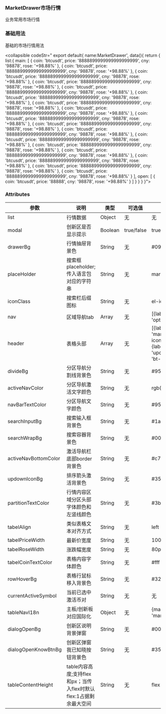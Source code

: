 ### MarketDrawer市场行情

业务常用市场行情

### 基础用法

基础的市场行情用法

<collapsible codeStr="<template>
 <div>
<bt-market-drawer :list='list'></bt-market-drawer>
 </div>
 </template>
 export default{
     name:MarketDrawer',
     data(){
         return {
              list:{
                  main: [
            {
              coin: 'btcusdt',
              price: '8888899999999999999999',
              cny: '98878',
              rose: '+98.88%'
            },
            {
              coin: 'btcusdt',
              price: '8888899999999999999999',
              cny: '98878',
              rose: '+98.88%'
            },
            {
              coin: 'btcusdt',
              price: '8888899999999999999999',
              cny: '98878',
              rose: '+98.88%'
            },
            {
              coin: 'btcusdt',
              price: '8888899999999999999999',
              cny: '98878',
              rose: '+98.88%'
            },
            {
              coin: 'btcusdt',
              price: '8888899999999999999999',
              cny: '98878',
              rose: '+98.88%'
            },
            {
              coin: 'btcusdt',
              price: '8888899999999999999999',
              cny: '98878',
              rose: '+98.88%'
            },
            {
              coin: 'btcusdt',
              price: '8888899999999999999999',
              cny: '98878',
              rose: '+98.88%'
            },
            {
              coin: 'btcusdt',
              price: '8888899999999999999999',
              cny: '98878',
              rose: '+98.88%'
            },
            {
              coin: 'btcusdt',
              price: '8888899999999999999999',
              cny: '98878',
              rose: '+98.88%'
            },
            {
              coin: 'btcusdt',
              price: '8888899999999999999999',
              cny: '98878',
              rose: '+98.88%'
            },
            {
              coin: 'btcusdt',
              price: '8888899999999999999999',
              cny: '98878',
              rose: '+98.88%'
            },
            {
              coin: 'btcusdt',
              price: '8888899999999999999999',
              cny: '98878',
              rose: '+98.88%'
            },
            {
              coin: 'btcusdt',
              price: '8888899999999999999999',
              cny: '98878',
              rose: '+98.88%'
            },
            {
              coin: 'btcusdt',
              price: '8888899999999999999999',
              cny: '98878',
              rose: '+98.88%'
            },
            {
              coin: 'btcusdt',
              price: '8888899999999999999999',
              cny: '98878',
              rose: '+98.88%'
            },
            {
              coin: 'btcusdt',
              price: '8888899999999999999999',
              cny: '98878',
              rose: '+98.88%'
            },
            {
              coin: 'btcusdt',
              price: '8888899999999999999999',
              cny: '98878',
              rose: '+98.88%'
            }
          ],
          open: [
            {
              coin: 'btcusdt',
              price: '88888',
              cny: '98878',
              rose: '+98.88%'
            }
          ]   
              }
         }
     }
 }">
  <bt-market-drawer tableContentHeight="100px"></bt-market-drawer>
</collapsible>

### Attributes

|参数   |  说明  |  类型  |  可选值  |  默认值  |
|---   |  ---   |  ---  |  ---    |  ---    |
|list   | 行情数据 | Object| 无      | 无      |
|modal |创新区是否显示提示|Boolean |true/false  |true
|drawerBg|行情抽屉背景色|String|无|#091e4c|
|placeHolder|搜索框placeholder;传入语言包对应的字符串|String|无|marketDrawer.placeholder|
|iconClass|搜索栏后缀图标|String|无|el-icon-search|
|nav|区域导航tab|Array|无|[{label:'marketDrawer.optional'value:'optional',id: 'optional'}]|
|header|表格头部|Array|无|[{label: 'marketDrawer.coin', value: 'coin'},{label: 'marketDrawer.price', value: 'price',upIcon: 'bt-icon-top-s',downIcon: 'bt-icon-below-s'},{label: 'marketDrawer.rose',value: 'updown',upIcon: 'bt-icon-top-s',downIcon: 'bt-icon-below-s'}]|
|divideBg|分区导航分割线背景色|String|无|#959ca3|
|activeNavColor|分区导航激活文字颜色|String|无|rgb(2,167,240)|
|navBarTextColor|分区导航文字颜色|String|无|#959ca3|
|searchInputBg|搜索输入框背景色|String|无|#1a2b4e|
|searchWrapBg|搜索容器背景色|String|无|#001235|
|activeNavBottomColor|激活导航栏底部border背景色|String|无|#c7a976|
|updownIconBg|排序箭头激活背景色|String|无|#357de1|
|partitionTextColor|行情内容区域分区头部字体颜色和左竖线颜色|String|无|#3b7cff|
|tabelAlign|类似表格文本对齐方式|String|无|left|
|tabelPriceWidth|最新价宽度|String|无|100px|
|tabelRoseWidth|涨跌幅宽度|String|无|80px|
|tabelCoinTextColor|表格内容字体颜色|String|无|#fff|
|rowHoverBg|表格行鼠标移入背景色|String|无|#323c44|
|currentActiveSymbol|当前已选中激活币对|String|无|无|
|tableNavI18n|主板/创新板对应国际化|Object|无|{main: 'marketDrawer.main', open: 'marketDrawer.open'}|
|dialogOpenBg|创新区说明背景弹窗|String|无|#00143a|
|dialogOpenKnowBtnBg|创新区弹窗我已知晓按钮背景色|String|无|#357de1|
|tableContentHeight|table内容高度;支持flex和px；当传入flex时默认flex:1占据剩余最大空间|String|无|flex|





